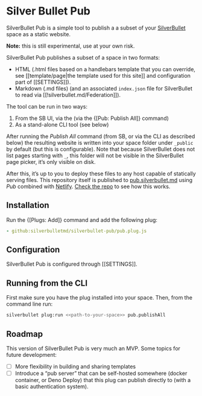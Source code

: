 # Silver Bullet Pub
SilverBullet Pub is a simple tool to publish a a subset of your [SilverBullet](https://silverbullet.md) space as a static website. 

**Note:**
this is still experimental, use at your own risk.

SilverBullet Pub publishes a subset of a space in two formats:

- HTML (.html files based on a handlebars template that you can override, see [[template/page|the template used for this site]] and configuration part of [[SETTINGS]]).
- Markdown (.md files) (and an associated `index.json` file for SilverBullet to read via [[!silverbullet.md/Federation]]).

The tool can be run in two ways:

1. From the SB UI, via the (via the {[Pub: Publish All]} command)
2. As a stand-alone CLI tool (see below)

After running the _Publish All_ command (from SB, or via the CLI as described below) the resulting website is written into your space folder under `_public` by default (but this is configurable). Note that because SilverBullet does not list pages starting with `_`, this folder will not be visible in the SilverBullet page picker, it’s only visible on disk.

After this, it’s up to you to deploy these files to any host capable of statically serving files. This repository itself is published to
[pub.silverbullet.md](https://publish.silverbullet.md) using _Pub_ combined with [Netlify](https://netlify.com/).
[Check the repo](https://github.com/silverbulletmd/silverbullet-pub/blob/main/netlify.toml) to see how this works.

## Installation

Run the {[Plugs: Add]} command and add the following plug:

```yaml
- github:silverbulletmd/silverbullet-pub/pub.plug.js
```

## Configuration

SilverBullet Pub is configured through [[SETTINGS]].

## Running from the CLI
First make sure you have the plug installed into your space. Then, from the command line run:

```bash
silverbullet plug:run <<path-to-your-space>> pub.publishAll
```

## Roadmap
This version of SilverBullet Pub is very much an MVP. Some topics for future development:

- [ ] More flexibility in building and sharing templates
- [ ] Introduce a “pub server” that can be self-hosted somewhere (docker container, or Deno Deploy) that this plug can publish directly to (with a basic authentication system).
